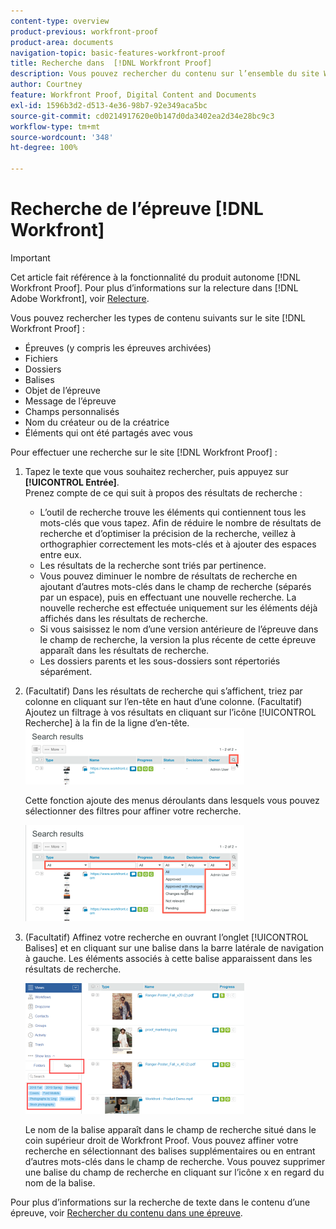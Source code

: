 ```yaml
---
content-type: overview
product-previous: workfront-proof
product-area: documents
navigation-topic: basic-features-workfront-proof
title: Recherche dans  [!DNL Workfront Proof]
description: Vous pouvez rechercher du contenu sur l’ensemble du site Workfront Proof.
author: Courtney
feature: Workfront Proof, Digital Content and Documents
exl-id: 1596b3d2-d513-4e36-98b7-92e349aca5bc
source-git-commit: cd0214917620e0b147d0da3402ea2d34e28bc9c3
workflow-type: tm+mt
source-wordcount: '348'
ht-degree: 100%

---
```


# Recherche de l’épreuve [!DNL Workfront]

>[!IMPORTANT]
>
>Cet article fait référence à la fonctionnalité du produit autonome [!DNL Workfront Proof]. Pour plus d’informations sur la relecture dans [!DNL Adobe Workfront], voir [Relecture](../../../review-and-approve-work/proofing/proofing.md).

Vous pouvez rechercher les types de contenu suivants sur le site [!DNL Workfront Proof] :

* Épreuves (y compris les épreuves archivées)
* Fichiers
* Dossiers
* Balises
* Objet de l’épreuve
* Message de l’épreuve
* Champs personnalisés
* Nom du créateur ou de la créatrice
* Éléments qui ont été partagés avec vous

Pour effectuer une recherche sur le site [!DNL Workfront Proof] :

1. Tapez le texte que vous souhaitez rechercher, puis appuyez sur **[!UICONTROL Entrée]**.\
   Prenez compte de ce qui suit à propos des résultats de recherche :

   * L’outil de recherche trouve les éléments qui contiennent tous les mots-clés que vous tapez. Afin de réduire le nombre de résultats de recherche et d’optimiser la précision de la recherche, veillez à orthographier correctement les mots-clés et à ajouter des espaces entre eux.
   * Les résultats de la recherche sont triés par pertinence.
   * Vous pouvez diminuer le nombre de résultats de recherche en ajoutant d’autres mots-clés dans le champ de recherche (séparés par un espace), puis en effectuant une nouvelle recherche. La nouvelle recherche est effectuée uniquement sur les éléments déjà affichés dans les résultats de recherche.
   * Si vous saisissez le nom d’une version antérieure de l’épreuve dans le champ de recherche, la version la plus récente de cette épreuve apparaît dans les résultats de recherche.
   * Les dossiers parents et les sous-dossiers sont répertoriés séparément.

1. (Facultatif) Dans les résultats de recherche qui s’affichent, triez par colonne en cliquant sur l’en-tête en haut d’une colonne. (Facultatif) Ajoutez un filtrage à vos résultats en cliquant sur l’icône [!UICONTROL Recherche] à la fin de la ligne d’en-tête. ![Search_filter_in_Search_results.png](assets/search-filter-in-search-results-350x90.png)

   Cette fonction ajoute des menus déroulants dans lesquels vous pouvez sélectionner des filtres pour affiner votre recherche.

   ![Search_filter_boxes_appear_in_Search_results.png](assets/search-filter-boxes-appear-in-search-results-350x154.png)

1. (Facultatif) Affinez votre recherche en ouvrant l’onglet [!UICONTROL Balises] et en cliquant sur une balise dans la barre latérale de navigation à gauche. Les éléments associés à cette balise apparaissent dans les résultats de recherche.

   ![Searching_by_tag.png](assets/searching-by-tag-350x209.png)

   Le nom de la balise apparaît dans le champ de recherche situé dans le coin supérieur droit de Workfront Proof. Vous pouvez affiner votre recherche en sélectionnant des balises supplémentaires ou en entrant d’autres mots-clés dans le champ de recherche. Vous pouvez supprimer une balise du champ de recherche en cliquant sur l’icône x en regard du nom de la balise.

Pour plus d’informations sur la recherche de texte dans le contenu d’une épreuve, voir [Rechercher du contenu dans une épreuve](../../../review-and-approve-work/proofing/reviewing-proofs-within-workfront/review-a-proof/search-in-a-proof.md).
